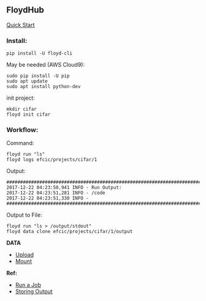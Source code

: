 ## FloydHub

[Quick Start](https://docs.floydhub.com/getstarted/quick_start/)

### Install:

    pip install -U floyd-cli

May be needed (AWS Cloud9):

    sudo pip install -U pip
    sudo apt update
    sudo apt install python-dev

init project:

    mkdir cifar
    floyd init cifar

### Workflow:

Command:

    floyd run "ls"
    floyd logs efcic/projects/cifar/1

Output:

    ################################################################################
    2017-12-22 04:23:50,941 INFO - Run Output:
    2017-12-22 04:23:51,281 INFO - /code
    2017-12-22 04:23:51,330 INFO - 
    ################################################################################

Output to File:
        
    floyd run "ls > /output/stdout"
    floyd data clone efcic/projects/cifar/1/output

**DATA**

* [Upload](https://docs.floydhub.com/guides/create_and_upload_dataset/#upload-a-dataset)
* [Mount](https://docs.floydhub.com/guides/data/mounting_data/#the-data-flag)

**Ref:**    
* [Run a Job](https://docs.floydhub.com/guides/run_a_job/#command_1)
* [Storing Output](https://docs.floydhub.com/guides/data/storing_output)